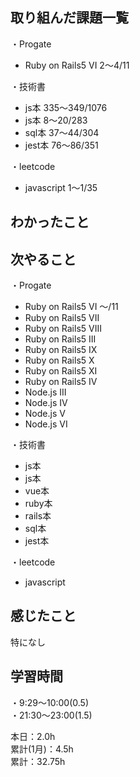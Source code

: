 ## 取り組んだ課題一覧
・Progate 
- Ruby on Rails5 VI 2〜4/11

・技術書
- js本 335〜349/1076
- js本 8〜20/283
- sql本 37〜44/304
- jest本 76〜86/351

・leetcode
- javascript 1〜1/35

## わかったこと　　

## 次やること　　
・Progate 
- Ruby on Rails5 VI 〜/11
- Ruby on Rails5 VII
- Ruby on Rails5 VIII
- Ruby on Rails5 III
- Ruby on Rails5 IX
- Ruby on Rails5 X
- Ruby on Rails5 XI
- Ruby on Rails5 IV
- Node.js III
- Node.js IV
- Node.js V
- Node.js VI

・技術書
- js本
- js本
- vue本
- ruby本
- rails本
- sql本
- jest本

・leetcode
- javascript

## 感じたこと
特になし

## 学習時間
・9:29〜10:00(0.5)  
・21:30〜23:00(1.5)  

本日：2.0h  
累計(1月)：4.5h  
累計：32.75h
